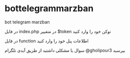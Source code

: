 # bottelegrammarzban
bot telegram marzban

در فایل index.php 
در متغییر $token  توکن خود را وارد کنید 


در فایل function اطلاعات پنل خود را وارد کنید


سوال یا مشکلی داشتید از طریق آیدی تلگرام  @gholipour3 بپرسید
